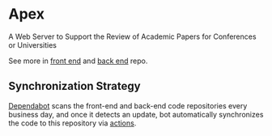 # Apex

A Web Server to Support the Review of Academic Papers for Conferences or Universities

See more in [front end](https://github.com/Malcolm-Ma/FE-review-of-academic-paper) and [back end](https://github.com/Malcolm-Ma/BE-review-of-academic-paper) repo.

## Synchronization Strategy

[Dependabot](/.github/dependabot.yml) scans the front-end and back-end code repositories every business day, and once it detects an update, bot automatically synchronizes the code to this repository via [actions](/actions/workflows/dependabot.yml).
